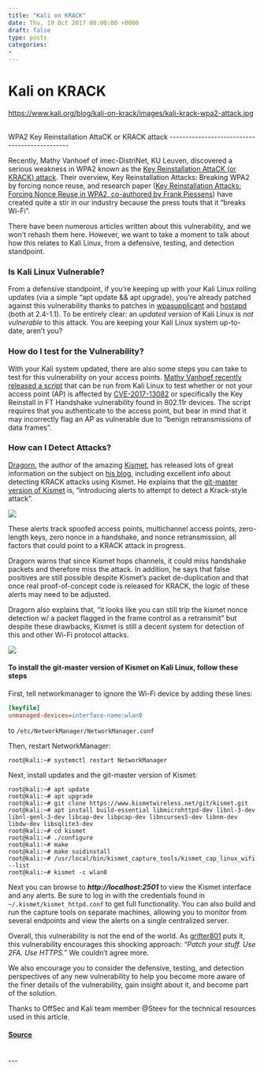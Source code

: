 ```yaml
---
title: "Kali on KRACK"
date: Thu, 19 Oct 2017 00:00:00 +0000
draft: false
type: posts
categories: 
- 
---
```

# Kali on KRACK
https://www.kali.org/blog/kali-on-krack/images/kali-krack-wpa2-attack.jpg
<br/>

<br/>
WPA2 Key Reinstallation AttaCK or KRACK attack
----------------------------------------------

Recently, Mathy Vanhoef of imec-DistriNet, KU Leuven, discovered a serious weakness in WPA2 known as the [Key Reinstallation AttaCK (or KRACK) attack](https://www.krackattacks.com/). Their overview, Key Reinstallation Attacks: Breaking WPA2 by forcing nonce reuse, and research paper ([Key Reinstallation Attacks: Forcing Nonce Reuse in WPA2, co-authored by Frank Piessens](https://papers.mathyvanhoef.com/ccs2017.pdf)) have created quite a stir in our industry because the press touts that it “breaks Wi-Fi”.

There have been numerous articles written about this vulnerability, and we won’t rehash them here. However, we want to take a moment to talk about how this relates to Kali Linux, from a defensive, testing, and detection standpoint.

### Is Kali Linux Vulnerable?

From a defensive standpoint, if you’re keeping up with your Kali Linux rolling updates (via a simple “apt update && apt upgrade), you’re already patched against this vulnerability thanks to patches in [wpasupplicant](https://packages.debian.org/buster/wpasupplicant) and [hostapd](https://packages.debian.org/buster/hostapd) (both at 2.4-1.1). To be entirely clear: an _updated_ version of Kali Linux is _not vulnerable_ to this attack. You are keeping your Kali Linux system up-to-date, aren’t you?

### How do I test for the Vulnerability?

With your Kali system updated, there are also some steps you can take to test for this vulnerability on your access points. [Mathy Vanhoef recently released a script](https://github.com/vanhoefm/krackattacks-test-ap-ft) that can be run from Kali Linux to test whether or not your access point (AP) is affected by [CVE-2017-13082](https://nvd.nist.gov/vuln/detail/CVE-2017-13082) or specifically the Key Reinstall in FT Handshake vulnerability found in 802.11r devices. The script requires that you authenticate to the access point, but bear in mind that it may incorrectly flag an AP as vulnerable due to “benign retransmissions of data frames”.

### How can I Detect Attacks?

[Dragorn](https://twitter.com/KismetWireless), the author of the amazing [Kismet](https://kismetwireless.net/), has released lots of great information on the subject on [his blog](https://www.kismetwireless.net/year-archive), including excellent info about detecting KRACK attacks using Kismet. He explains that the [git-master version of Kismet](https://github.com/kismetwireless/kismet) is, “introducing alerts to attempt to detect a Krack-style attack”.

[![](https://www.kali.org/blog/kali-on-krack/images/krack-alert.png)](https://www.kali.org/blog/kali-on-krack/images/krack-alert.png)

These alerts track spoofed access points, multichannel access points, zero-length keys, zero nonce in a handshake, and nonce retransmission, all factors that could point to a KRACK attack in progress.

Dragorn warns that since Kismet hops channels, it could miss handshake packets and therefore miss the attack. In addition, he says that false positives are still possible despite Kismet’s packet de-duplication and that once real proof-of-concept code is released for KRACK, the logic of these alerts may need to be adjusted.

Dragorn also explains that, “it looks like you can still trip the kismet nonce detection w/ a packet flagged in the frame control as a retransmit” but despite these drawbacks, Kismet is still a decent system for detection of this and other Wi-Fi protocol attacks.

[![](https://www.kali.org/blog/kali-on-krack/images/kistmet-krack-detect.png)](https://www.kali.org/blog/kali-on-krack/images/kistmet-krack-detect.png)

#### To install the git-master version of Kismet on Kali Linux, follow these steps

First, tell networkmanager to ignore the Wi-Fi device by adding these lines:

```ini
[keyfile]
unmanaged-devices=interface-name:wlan0
```

to `/etc/NetworkManager/NetworkManager.conf`

Then, restart NetworkManager:

```console
root@kali:~# systemctl restart NetworkManager
```

Next, install updates and the git-master version of Kismet:

```console
root@kali:~# apt update
root@kali:~# apt upgrade
root@kali:~# git clone https://www.kismetwireless.net/git/kismet.git
root@kali:~# apt install build-essential libmicrohttpd-dev libnl-3-dev libnl-genl-3-dev libcap-dev libpcap-dev libncurses5-dev libnm-dev libdw-dev libsqlite3-dev
root@kali:~# cd kismet
root@kali:~# ./configure
root@kali:~# make
root@kali:~# make suidinstall
root@kali:~# /usr/local/bin/kismet_capture_tools/kismet_cap_linux_wifi --list
root@kali:~# kismet -c wlan0
```

Next you can browse to **_http://localhost:2501_** to view the Kismet interface and any alerts. Be sure to log in with the credentials found in `~/.kismet/kismet_httpd.conf` to get full functionality. You can also build and run the capture tools on separate machines, allowing you to monitor from several endpoints and view the alerts on a single centralized server.

Overall, this vulnerability is not the end of the world. As [grifter801](https://twitter.com/grifter801/status/920132813680193538) puts it, this vulnerability encourages this shocking approach: _“Patch your stuff. Use 2FA. Use HTTPS.”_ We couldn’t agree more.

We also encourage you to consider the defensive, testing, and detection perspectives of any new vulnerability to help you become more aware of the finer details of the vulnerability, gain insight about it, and become part of the solution.

Thanks to OffSec and Kali team member @Steev for the technical resources used in this article.

#### [Source](https://www.kali.org/blog/kali-on-krack/)

<br/>
---
